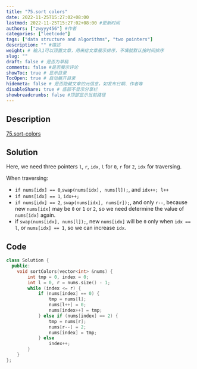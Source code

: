 ```yaml
---
title: "75.sort colors"
date: 2022-11-25T15:27:02+08:00
lastmod: 2022-11-25T15:27:02+08:00 #更新时间
authors: ["zwyyy456"] #作者
categories: ["leetcode"]
tags: ["data structure and algorithms", "two pointers"]
description: "" #描述
weight: # 输入1可以顶置文章，用来给文章展示排序，不填就默认按时间排序
slug: ""
draft: false # 是否为草稿
comments: false #是否展示评论
showToc: true # 显示目录
TocOpen: true # 自动展开目录
hidemeta: false # 是否隐藏文章的元信息，如发布日期、作者等
disableShare: true # 底部不显示分享栏
showbreadcrumbs: false #顶部显示当前路径
---
```

## Description
[75.sort-colors](https://leetcode.com/problems/sort-colors/)

## Solution
Here, we need three pointers `l`, `r`, `idx`, `l` for `0`, `r` for `2`, `idx` for traversing.

When traversing:
- `if nums[idx] == 0`,`swap(nums[idx], nums[l]);`, and `idx++; l++`
- `if nums[idx] == 1`, `idx++;`
- `if nums[idx] == 2`, `swap(nums[idx], nums[r]);`, and only `r--`, because new `nums[idx]` may be `0` or `1` or `2`, so we need determine the value of `nums[idx]` again.
- if `swap(nums[idx], nums[l]);`, new `nums[idx]` will be `0` only when `idx == l`, or `nums[idx] == 1`, so we can increase `idx`.

## Code
```cpp
class Solution {
  public:
    void sortColors(vector<int> &nums) {
        int tmp = 0, index = 0;
        int l = 0, r = nums.size() - 1;
        while (index <= r) {
            if (nums[index] == 0) {
                tmp = nums[l];
                nums[l++] = 0;
                nums[index++] = tmp;
            } else if (nums[index] == 2) {
                tmp = nums[r];
                nums[r--] = 2;
                nums[index] = tmp;
            } else
                index++;
        }
    }
};
```

